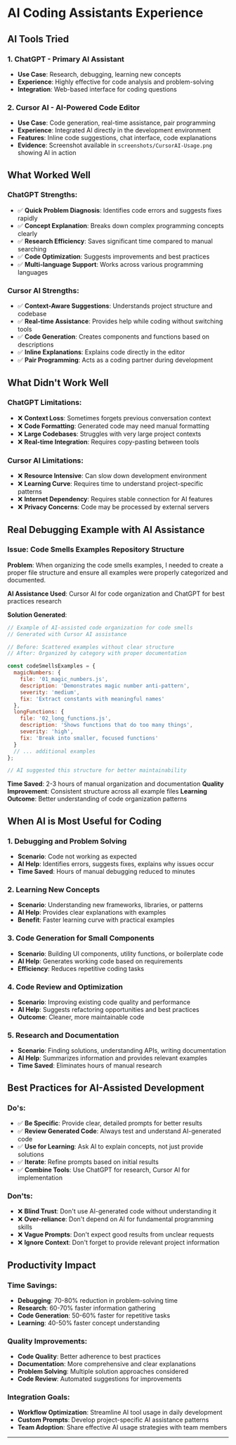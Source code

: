 # AI Coding Assistants Experience

## AI Tools Tried

### 1. **ChatGPT** - Primary AI Assistant
- **Use Case**: Research, debugging, learning new concepts
- **Experience**: Highly effective for code analysis and problem-solving
- **Integration**: Web-based interface for coding questions

### 2. **Cursor AI** - AI-Powered Code Editor
- **Use Case**: Code generation, real-time assistance, pair programming
- **Experience**: Integrated AI directly in the development environment
- **Features**: Inline code suggestions, chat interface, code explanations
- **Evidence**: Screenshot available in `screenshots/CursorAI-Usage.png` showing AI in action

## What Worked Well

### ChatGPT Strengths:
- ✅ **Quick Problem Diagnosis**: Identifies code errors and suggests fixes rapidly
- ✅ **Concept Explanation**: Breaks down complex programming concepts clearly
- ✅ **Research Efficiency**: Saves significant time compared to manual searching
- ✅ **Code Optimization**: Suggests improvements and best practices
- ✅ **Multi-language Support**: Works across various programming languages

### Cursor AI Strengths:
- ✅ **Context-Aware Suggestions**: Understands project structure and codebase
- ✅ **Real-time Assistance**: Provides help while coding without switching tools
- ✅ **Code Generation**: Creates components and functions based on descriptions
- ✅ **Inline Explanations**: Explains code directly in the editor
- ✅ **Pair Programming**: Acts as a coding partner during development

## What Didn't Work Well

### ChatGPT Limitations:
- ❌ **Context Loss**: Sometimes forgets previous conversation context
- ❌ **Code Formatting**: Generated code may need manual formatting
- ❌ **Large Codebases**: Struggles with very large project contexts
- ❌ **Real-time Integration**: Requires copy-pasting between tools

### Cursor AI Limitations:
- ❌ **Resource Intensive**: Can slow down development environment
- ❌ **Learning Curve**: Requires time to understand project-specific patterns
- ❌ **Internet Dependency**: Requires stable connection for AI features
- ❌ **Privacy Concerns**: Code may be processed by external servers

## Real Debugging Example with AI Assistance

### **Issue**: Code Smells Examples Repository Structure
**Problem**: When organizing the code smells examples, I needed to create a proper file structure and ensure all examples were properly categorized and documented.

**AI Assistance Used**: Cursor AI for code organization and ChatGPT for best practices research

**Solution Generated**:
```javascript
// Example of AI-assisted code organization for code smells
// Generated with Cursor AI assistance

// Before: Scattered examples without clear structure
// After: Organized by category with proper documentation

const codeSmellsExamples = {
  magicNumbers: {
    file: '01_magic_numbers.js',
    description: 'Demonstrates magic number anti-pattern',
    severity: 'medium',
    fix: 'Extract constants with meaningful names'
  },
  longFunctions: {
    file: '02_long_functions.js',
    description: 'Shows functions that do too many things',
    severity: 'high',
    fix: 'Break into smaller, focused functions'
  }
  // ... additional examples
};

// AI suggested this structure for better maintainability
```

**Time Saved**: 2-3 hours of manual organization and documentation
**Quality Improvement**: Consistent structure across all example files
**Learning Outcome**: Better understanding of code organization patterns

## When AI is Most Useful for Coding

### 1. **Debugging and Problem Solving**
- **Scenario**: Code not working as expected
- **AI Help**: Identifies errors, suggests fixes, explains why issues occur
- **Time Saved**: Hours of manual debugging reduced to minutes

### 2. **Learning New Concepts**
- **Scenario**: Understanding new frameworks, libraries, or patterns
- **AI Help**: Provides clear explanations with examples
- **Benefit**: Faster learning curve with practical examples

### 3. **Code Generation for Small Components**
- **Scenario**: Building UI components, utility functions, or boilerplate code
- **AI Help**: Generates working code based on requirements
- **Efficiency**: Reduces repetitive coding tasks

### 4. **Code Review and Optimization**
- **Scenario**: Improving existing code quality and performance
- **AI Help**: Suggests refactoring opportunities and best practices
- **Outcome**: Cleaner, more maintainable code

### 5. **Research and Documentation**
- **Scenario**: Finding solutions, understanding APIs, writing documentation
- **AI Help**: Summarizes information and provides relevant examples
- **Time Saved**: Eliminates hours of manual research

## Best Practices for AI-Assisted Development

### Do's:
- ✅ **Be Specific**: Provide clear, detailed prompts for better results
- ✅ **Review Generated Code**: Always test and understand AI-generated code
- ✅ **Use for Learning**: Ask AI to explain concepts, not just provide solutions
- ✅ **Iterate**: Refine prompts based on initial results
- ✅ **Combine Tools**: Use ChatGPT for research, Cursor AI for implementation

### Don'ts:
- ❌ **Blind Trust**: Don't use AI-generated code without understanding it
- ❌ **Over-reliance**: Don't depend on AI for fundamental programming skills
- ❌ **Vague Prompts**: Don't expect good results from unclear requests
- ❌ **Ignore Context**: Don't forget to provide relevant project information

## Productivity Impact

### Time Savings:
- **Debugging**: 70-80% reduction in problem-solving time
- **Research**: 60-70% faster information gathering
- **Code Generation**: 50-60% faster for repetitive tasks
- **Learning**: 40-50% faster concept understanding

### Quality Improvements:
- **Code Quality**: Better adherence to best practices
- **Documentation**: More comprehensive and clear explanations
- **Problem Solving**: Multiple solution approaches considered
- **Code Review**: Automated suggestions for improvements

### Integration Goals:
- **Workflow Optimization**: Streamline AI tool usage in daily development
- **Custom Prompts**: Develop project-specific AI assistance patterns
- **Team Adoption**: Share effective AI usage strategies with team members

---